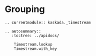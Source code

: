 # Grouping

```{eval-rst}
.. currentmodule:: kaskada._timestream

.. autosummary::
   :toctree: ../apidocs/

    Timestream.lookup
    Timestream.with_key
```